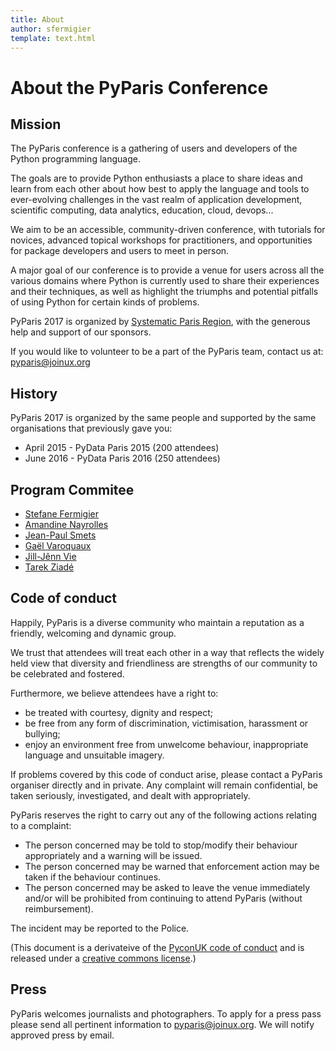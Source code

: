 ```yaml
---
title: About
author: sfermigier
template: text.html
---
```


# About the PyParis Conference

<a id="mission"></a>
## Mission

The PyParis conference is a gathering of users and developers of the
Python programming language.

The goals are to provide Python enthusiasts
a place to share ideas and learn from each other about how best to
apply the language and tools to ever-evolving challenges in the vast
realm of application development, scientific computing, data analytics,
education, cloud, devops...

We aim to be an accessible, community-driven conference, with
tutorials for novices, advanced topical workshops for practitioners,
and opportunities for package developers and users to meet in
person.

A major goal of our conference is to provide a venue
for users across all the various domains where Python is currently used to share
their experiences and their techniques, as well as highlight the
triumphs and potential pitfalls of using Python for certain kinds of
problems.


PyParis 2017 is organized by <a href="http://www.systematic-paris-region.org/">Systematic Paris
Region</a>, with the generous help and support of our sponsors.

If you would like to
volunteer to be a part of the PyParis team, contact us at:
<a href="mailto:pyparis@joinux.org">pyparis@joinux.org</a>


<a id="history"></a>
## History

PyParis 2017 is organized by the same people and supported by the same
organisations that previously gave you:

- April 2015 - PyData Paris 2015 (200 attendees)
- June 2016 - PyData Paris 2016 (250 attendees)


<a id="pc"></a>
## Program Commitee

- [Stefane Fermigier](http://www.fermigier.com/)
- [Amandine Nayrolles](https://www.linkedin.com/in/nayrollesa/)
- [Jean-Paul Smets](http://10ans.dysruptiv.org/p/jean-paul-smets-ceo-nexedi.html)
- [Gaël Varoquaux](http://gael-varoquaux.info/)
- [Jill-Jênn Vie](http://jill-jenn.net/)
- [Tarek Ziadé](http://www.ziade.org/)


<a id="coc"></a>
## Code of conduct

Happily, PyParis is a diverse community who maintain a reputation as a friendly, welcoming and dynamic group.

We trust that attendees will treat each other in a way that reflects the widely held view that diversity and friendliness are strengths of our community to be celebrated and fostered.

Furthermore, we believe attendees have a right to:

- be treated with courtesy, dignity and respect;
- be free from any form of discrimination, victimisation, harassment or bullying;
- enjoy an environment free from unwelcome behaviour, inappropriate language and unsuitable imagery.

If problems covered by this code of conduct arise, please contact a PyParis organiser directly and in private. Any complaint will remain confidential, be taken seriously, investigated, and dealt with appropriately.

PyParis reserves the right to carry out any of the following actions relating to a complaint:

- The person concerned may be told to stop/modify their behaviour appropriately and a warning will be issued.
- The person concerned may be warned that enforcement action may be taken if the behaviour continues.
- The person concerned may be asked to leave the venue immediately and/or will be prohibited from continuing to attend PyParis (without reimbursement).

The incident may be reported to the Police.

(This document is a derivateive of the [PyconUK code of conduct](http://pyconuk.net/CodeOfConduct) and is released under a [creative commons license](http://creativecommons.org/licenses/by-nc-sa/3.0/).)

<a id="press"></a>
## Press

PyParis welcomes journalists and photographers.
To apply for a press pass please send all pertinent information to
pyparis@joinux.org. We will notify approved press by email.

<!--
### Why Attend?

At PyData Boston 2013, attendees will encounter prominent scientists in the Python data community delivering talks, tutorials, and workshops. These range from corporate CEOs, to authors of open-source data analysis software, to post-doctoral researchers. They will enlighten and inform as they address the large-scale data management challenges affecting all genres of science and industry. This is your opportunity to gain access to an exchange of ideas between users, trying to analyze high-volume databases; and developers, providing them with accessible solutions. Gain insight into the newest products and the latest research confronting big-data.

### Who is eligible for a complimentary pass?

Journalists for legitimate business, science and technology media; and photographers who personally will write articles about the PyData Conference or photograph the conference for publication in external media. Journalists are free to publicize, Tweet, and otherwise share all information. Quote approval needs to be secured from speakers. Press credentials are non-transferable.

### Not eligible

Corporate communications officers, business developers, non-reporting employees of media organizations, consultants, vendors, etc. should purchase a registration.

### Subject experts

To set up an interview with one of PyData's subject experts or executives or to receive information on any of the topics covered at PyData, contact admin@pydata.org.

-->
